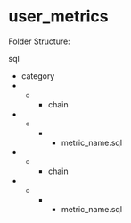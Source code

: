 # user_metrics

Folder Structure:

sql
- category
- - - chain
- - - - metric_name.sql
- - - chain
- - - - metric_name.sql
